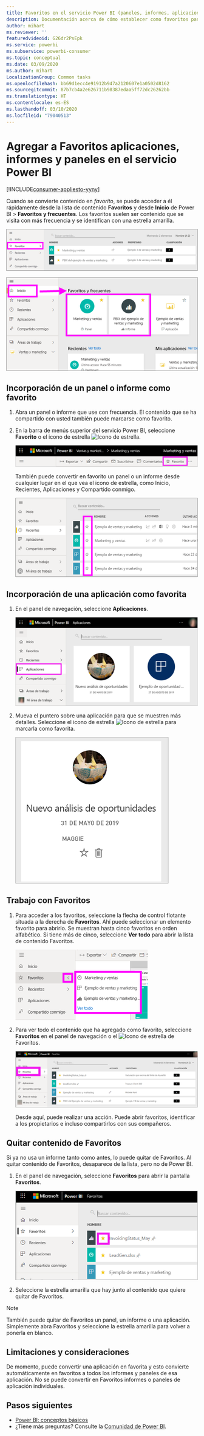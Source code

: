 ```yaml
---
title: Favoritos en el servicio Power BI (paneles, informes, aplicaciones)
description: Documentación acerca de cómo establecer como favoritos paneles, informes y aplicaciones en el servicio Power BI
author: mihart
ms.reviewer: ''
featuredvideoid: G26dr2PsEpk
ms.service: powerbi
ms.subservice: powerbi-consumer
ms.topic: conceptual
ms.date: 03/09/2020
ms.author: mihart
LocalizationGroup: Common tasks
ms.openlocfilehash: bb69d1ecc4e91912b947a2120607e1a0502d8162
ms.sourcegitcommit: 87b7cb4a2e626711b98387edaa5ff72dc26262bb
ms.translationtype: HT
ms.contentlocale: es-ES
ms.lasthandoff: 03/10/2020
ms.locfileid: "79040513"
---
```

# <a name="favorite-dashboards-reports-and-apps-in-the-power-bi-service"></a>Agregar a Favoritos aplicaciones, informes y paneles en el servicio Power BI

[!INCLUDE[consumer-appliesto-yyny](../includes/consumer-appliesto-yyny.md)]

Cuando se convierte contenido en *favorito*, se puede acceder a él rápidamente desde la lista de contenido **Favoritos** y desde **Inicio** de Power BI > **Favoritos y frecuentes**. Los favoritos suelen ser contenido que se visita con más frecuencia y se identifican con una estrella amarilla.

   ![Icono de favoritos](./media/end-user-favorite/power-bi-favorite-nav.png)

   ![Icono de favoritos y frecuentes](./media/end-user-favorite/power-bi-home.png)

## <a name="add-a-dashboard-or-report-as-a-favorite"></a>Incorporación de un panel o informe como favorito

1. Abra un panel o informe que use con frecuencia. El contenido que se ha compartido con usted también puede marcarse como favorito.

2. En la barra de menús superior del servicio Power BI, seleccione **Favorito** o el icono de estrella ![Icono de estrella](./media/end-user-favorite/power-bi-favorite-icon.png).
   
   ![Icono de favorito](./media/end-user-favorite/power-bi-favorite.png)
   
   También puede convertir en favorito un panel o un informe desde cualquier lugar en el que vea el icono de estrella, como Inicio, Recientes, Aplicaciones y Compartido conmigo. 
   
   ![Pestaña Paneles con estrella amarilla](./media/end-user-favorite/power-bi-recent.png)

## <a name="add-an-app-as-a-favorite"></a>Incorporación de una aplicación como favorita

1. En el panel de navegación, seleccione **Aplicaciones**.

   ![Panel](./media/end-user-favorite/power-bi-app.png)

2. Mueva el puntero sobre una aplicación para que se muestren más detalles. Seleccione el icono de estrella ![Icono de estrella](./media/end-user-favorite/power-bi-favorite-icon.png) para marcarla como favorita.
   
   ![Puntero sobre una aplicación](./media/end-user-favorite/power-bi-hover-app.png)

## <a name="work-with-favorites"></a>Trabajo con Favoritos
1. Para acceder a los favoritos, seleccione la flecha de control flotante situada a la derecha de **Favoritos**. Ahí puede seleccionar un elemento favorito para abrirlo. Se muestran hasta cinco favoritos en orden alfabético. Si tiene más de cinco, seleccione **Ver todo** para abrir la lista de contenido Favoritos. 
   
   ![Ventana flotante de favoritos](./media/end-user-favorite/power-bi-favorite-flyout.png)
2. Para ver todo el contenido que ha agregado como favorito, seleccione **Favoritos** en el panel de navegación o el ![Icono de estrella](./media/end-user-favorite/power-bi-favorites-icon.png) de Favoritos. 
   
    ![Ventana de Favoritos](./media/end-user-favorite/power-bi-fav-screen.png)
   
   Desde aquí, puede realizar una acción. Puede abrir favoritos, identificar a los propietarios e incluso compartirlos con sus compañeros.

## <a name="unfavorite-content"></a>Quitar contenido de Favoritos
Si ya no usa un informe tanto como antes, lo puede quitar de Favoritos. Al quitar contenido de Favoritos, desaparece de la lista, pero no de Power BI.

1. En el panel de navegación, seleccione **Favoritos** para abrir la pantalla **Favoritos**.
   
   ![Pantalla Favoritos](./media/end-user-favorite/power-bi-un-favorite.png)
2. Seleccione la estrella amarilla que hay junto al contenido que quiere quitar de Favoritos.

> [!NOTE]
> También puede quitar de Favoritos un panel, un informe o una aplicación. Simplemente abra Favoritos y seleccione la estrella amarilla para volver a ponerla en blanco. 
> 
> 
## <a name="limitations-and-considerations"></a>Limitaciones y consideraciones
De momento, puede convertir una aplicación en favorita y esto convierte automáticamente en favoritos a todos los informes y paneles de esa aplicación. No se puede convertir en Favoritos informes o paneles de aplicación individuales. 

## <a name="next-steps"></a>Pasos siguientes
- [Power BI: conceptos básicos](end-user-basic-concepts.md)
- ¿Tiene más preguntas? Consulte la [Comunidad de Power BI](https://community.powerbi.com/).

